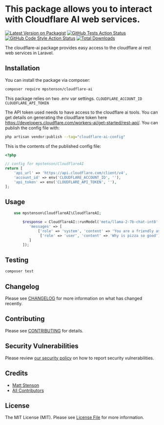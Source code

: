 # This package allows you to interact with Cloudflare AI web services.

[![Latest Version on Packagist](https://img.shields.io/packagist/v/mpstenson/cloudflare-ai.svg?style=flat-square)](https://packagist.org/packages/mpstenson/cloudflare-ai)
[![GitHub Tests Action Status](https://img.shields.io/github/actions/workflow/status/mpstenson/cloudflare-ai/run-tests.yml?branch=main&label=tests&style=flat-square)](https://github.com/mpstenson/cloudflare-ai/actions?query=workflow%3Arun-tests+branch%3Amain)
[![GitHub Code Style Action Status](https://img.shields.io/github/actions/workflow/status/mpstenson/cloudflare-ai/fix-php-code-style-issues.yml?branch=main&label=code%20style&style=flat-square)](https://github.com/mpstenson/cloudflare-ai/actions?query=workflow%3A"Fix+PHP+code+style+issues"+branch%3Amain)
[![Total Downloads](https://img.shields.io/packagist/dt/mpstenson/cloudflare-ai.svg?style=flat-square)](https://packagist.org/packages/mpstenson/cloudflare-ai)

The cloudflare-ai package provides easy access to the cloudflare ai rest web services in Laravel.

## Installation

You can install the package via composer:

```bash
composer require mpstenson/cloudflare-ai
```

This package relies on two .env var settings. 
```CLOUDFLARE_ACCOUNT_ID```
```CLOUDFLARE_API_TOKEN```

The API token used needs to have access to the cloudflare ai tools. You can get details on generating the cloudflare token here https://developers.cloudflare.com/workers-ai/get-started/rest-api/. 
You can publish the config file with:

```bash
php artisan vendor:publish --tag="cloudflare-ai-config"
```

This is the contents of the published config file:

```php
<?php

// config for mpstenson/CloudflareAI
return [
    'api_url' => 'https://api.cloudflare.com/client/v4',
    'account_id' => env('CLOUDFLARE_ACCOUNT_ID', ''),
    'api_token' => env('CLOUDFLARE_API_TOKEN', ''),
];
```


## Usage

```php
    use mpstenson\CloudflareAI\CloudflareAI;

        $response = CloudflareAI::runModel('meta/llama-2-7b-chat-int8',[
           'messages' => [
               ['role' => 'system', 'content' => 'You are a friendly assistant'],
                ['role' => 'user', 'content' => 'Why is pizza so good'],
           ]
        ]);
```

## Testing

```bash
composer test
```

## Changelog

Please see [CHANGELOG](CHANGELOG.md) for more information on what has changed recently.

## Contributing

Please see [CONTRIBUTING](CONTRIBUTING.md) for details.

## Security Vulnerabilities

Please review [our security policy](../../security/policy) on how to report security vulnerabilities.

## Credits

- [Matt Stenson](https://github.com/mpstenson)
- [All Contributors](../../contributors)

## License

The MIT License (MIT). Please see [License File](LICENSE.md) for more information.
